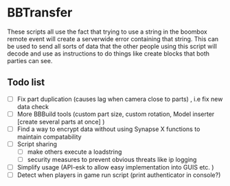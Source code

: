 # BBTransfer
These scripts all use the fact that trying to use a string in the boombox remote event will create a serverwide error containing that string. This can be used to send all sorts of data that the other people using this script will decode and use as instructions to do things like create blocks that both parties can see. 

## Todo list
- [ ] Fix part duplication (causes lag when camera close to parts) , i.e fix new data check
- [ ] More BBBuild tools (custom part size, custom rotation, Model inserter [create several parts at once] )
- [ ] Find a way to encrypt data without using Synapse X functions to maintain compatability
- [ ] Script sharing
  - [ ] make others execute a loadstring
  - [ ] security measures to prevent obvious threats like ip logging
- [ ] Simplify usage (API-esk to allow easy implementation into GUIS etc. )
- [ ] Detect when players in game run script (print authenticator in console?)
